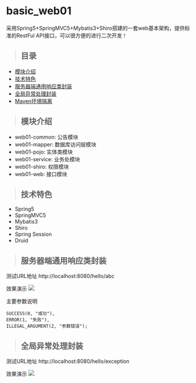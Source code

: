 # basic_web01
采用Spring5+SpringMVC5+Mybatis3+Shiro搭建的一套web基本架构，提供标准的RestFul API接口，可以很方便的进行二次开发！

>## 目录
<ul>
  <li><a href="https://github.com/bobi1234/basic_web01#%E6%A8%A1%E5%9D%97%E4%BB%8B%E7%BB%8D">模块介绍</a></li>
  <li><a href="https://github.com/bobi1234/basic_web01#%E6%8A%80%E6%9C%AF%E7%89%B9%E8%89%B2">技术特色</a></li>
  <li><a href="https://github.com/bobi1234/basic_web01#%E6%9C%8D%E5%8A%A1%E5%99%A8%E7%AB%AF%E9%80%9A%E7%94%A8%E5%93%8D%E5%BA%94%E7%B1%BB%E5%B0%81%E8%A3%85">服务器端通用响应类封装</a></li>
  <li><a href="https://github.com/bobi1234/basic_web01#%E5%85%A8%E5%B1%80%E5%BC%82%E5%B8%B8%E5%A4%84%E7%90%86%E5%B0%81%E8%A3%85">全局异常处理封装</a></li>
  <li><a href="">Maven环境隔离</a></li>
</ul>

>## 模块介绍
<ul>
  <li>web01-common: 公告模块</li>
  <li>web01-mapper: 数据库访问层模块</li>
  <li>web01-pojo: 实体类模块</li>
  <li>web01-service: 业务处模块</li>
  <li>web01-shiro: 权限模块</li>
  <li>web01-web: 接口模块</li>
</ul>

>## 技术特色

<ul>
  <li>Spring5</li>
  <li>SpringMVC5</li>
  <li>Mybatis3</li>
  <li>Shiro</li>
  <li>Spring Session</li>
  <li>Druid</li>
</ul>

>## 服务器端通用响应类封装

测试URL地址
http://localhost:8080/hello/abc

效果演示
![](https://note.youdao.com/yws/public/resource/061267ec637009aca0b1e0244567f3dd/xmlnote/B0ECDEF5581840D3A8EE0004061F8671/3405)

主要参数说明
```
SUCCESS(0, "成功"),
ERROR(1, "失败"),
ILLEGAL_ARGUMENT(2, "参数错误");
```

>## 全局异常处理封装

测试URL地址
http://localhost:8080/hello/exception

效果演示
![](https://note.youdao.com/yws/public/resource/061267ec637009aca0b1e0244567f3dd/xmlnote/DEACBFF6FD47422E939D7D362C472074/3403)
